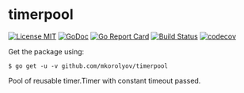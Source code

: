 # timerpool

[![License MIT](https://img.shields.io/badge/License-MIT-blue.svg)](http://opensource.org/licenses/MIT) [![GoDoc](https://godoc.org/github.com/mkorolyov/timerpool?status.svg)](http://godoc.org/github.com/mkorolyov/timerpool) [![Go Report Card](https://goreportcard.com/badge/github.com/mkorolyov/timerpool)](https://goreportcard.com/report/github.com/mkorolyov/timerpool) [![Build Status](https://travis-ci.org/mkorolyov/timerpool.svg?branch=master)](http://travis-ci.org/mkorolyov/timerpool) [![codecov](https://codecov.io/gh/mkorolyov/timerpool/branch/master/graph/badge.svg)](https://codecov.io/gh/mkorolyov/timerpool)

Get the package using:

```
$ go get -u -v github.com/mkorolyov/timerpool
```

Pool of reusable timer.Timer with constant timeout passed.